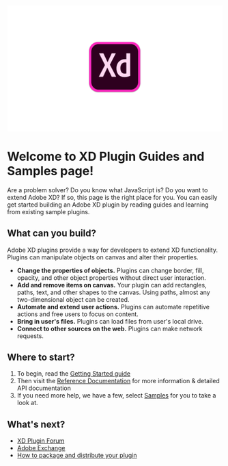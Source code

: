 ![XD](.meta/readme-assets/adobe-xd-log.png?raw=true)
# Welcome to XD Plugin Guides and Samples page!
Are a problem solver? Do you know what JavaScript is? Do you want to extend Adobe XD? If so, this page is the right place for you. You can easily get started building an Adobe XD plugin by reading guides and learning from existing sample plugins.


## What can you build?
Adobe XD plugins provide a way for developers to extend XD functionality. Plugins can manipulate objects on canvas and alter their properties.
- **Change the properties of objects.** Plugins can change border, fill, opacity, and other object properties without direct user interaction.
- **Add and remove items on canvas.** Your plugin can add rectangles, paths, text, and other shapes to the canvas. Using paths, almost any two-dimensional object can be created.
- **Automate and extend user actions.** Plugins can automate repetitive actions and free users to focus on content.
- **Bring in user's files.** Plugins can load files from user's local drive.
- **Connect to other sources on the web.** Plugins can make network requests.


## Where to start?
1. To begin, read the [Getting Started guide](Guides/Getting-Started/)
1. Then visit the [Reference Documentation]() for more information & detailed API documentation
1. If you need more help, we have a few, select [Samples]() for you to take a look at.

## What's next?
- [XD Plugin Forum]()
- [Adobe Exchange]()
- [How to package and distribute your plugin]()
